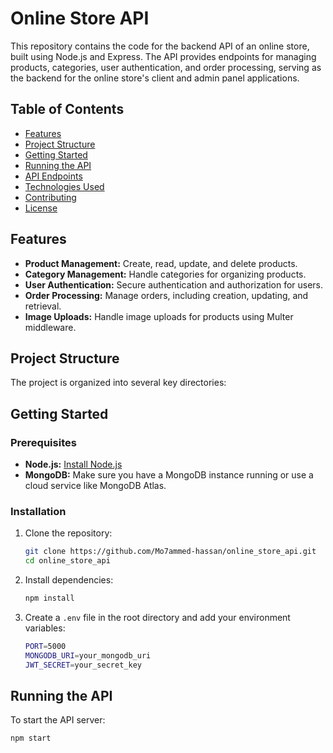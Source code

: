# Online Store API

This repository contains the code for the backend API of an online store, built using Node.js and Express. The API provides endpoints for managing products, categories, user authentication, and order processing, serving as the backend for the online store's client and admin panel applications.

## Table of Contents
- [Features](#features)
- [Project Structure](#project-structure)
- [Getting Started](#getting-started)
- [Running the API](#running-the-api)
- [API Endpoints](#api-endpoints)
- [Technologies Used](#technologies-used)
- [Contributing](#contributing)
- [License](#license)

## Features
- **Product Management:** Create, read, update, and delete products.
- **Category Management:** Handle categories for organizing products.
- **User Authentication:** Secure authentication and authorization for users.
- **Order Processing:** Manage orders, including creation, updating, and retrieval.
- **Image Uploads:** Handle image uploads for products using Multer middleware.

## Project Structure
The project is organized into several key directories:


## Getting Started

### Prerequisites
- **Node.js:** [Install Node.js](https://nodejs.org/)
- **MongoDB:** Make sure you have a MongoDB instance running or use a cloud service like MongoDB Atlas.

### Installation
1. Clone the repository:
    ```bash
    git clone https://github.com/Mo7ammed-hassan/online_store_api.git
    cd online_store_api
    ```

2. Install dependencies:
    ```bash
    npm install
    ```

3. Create a `.env` file in the root directory and add your environment variables:
    ```bash
    PORT=5000
    MONGODB_URI=your_mongodb_uri
    JWT_SECRET=your_secret_key
    ```

## Running the API
To start the API server:

```bash
npm start
